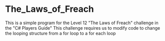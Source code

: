 # The_Laws_of_Freach
This is a simple program for the Level 12 "The Laws of Freach" challenge in the "C# Players Guide"
This challenge requires us to modify code to change the looping structure from a for loop to a for each loop
